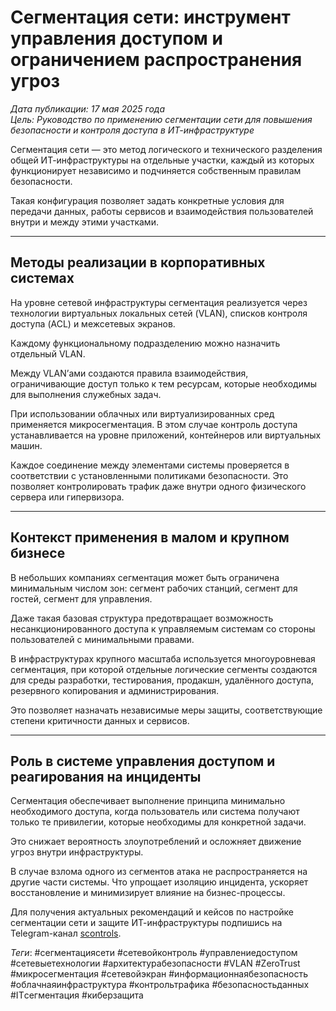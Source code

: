 # Сегментация сети: инструмент управления доступом и ограничением распространения угроз

*Дата публикации: 17 мая 2025 года*  
*Цель: Руководство по применению сегментации сети для повышения безопасности и контроля доступа в ИТ-инфраструктуре*

Сегментация сети — это метод логического и технического разделения общей ИТ-инфраструктуры на отдельные участки, каждый из которых функционирует независимо и подчиняется собственным правилам безопасности. 

Такая конфигурация позволяет задать конкретные условия для передачи данных, работы сервисов и взаимодействия пользователей внутри и между этими участками.

---

## Методы реализации в корпоративных системах

На уровне сетевой инфраструктуры сегментация реализуется через технологии виртуальных локальных сетей (VLAN), списков контроля доступа (ACL) и межсетевых экранов. 

Каждому функциональному подразделению можно назначить отдельный VLAN. 

Между VLAN’ами создаются правила взаимодействия, ограничивающие доступ только к тем ресурсам, которые необходимы для выполнения служебных задач.

При использовании облачных или виртуализированных сред применяется микросегментация. В этом случае контроль доступа устанавливается на уровне приложений, контейнеров или виртуальных машин. 

Каждое соединение между элементами системы проверяется в соответствии с установленными политиками безопасности. Это позволяет контролировать трафик даже внутри одного физического сервера или гипервизора.

---

## Контекст применения в малом и крупном бизнесе

В небольших компаниях сегментация может быть ограничена минимальным числом зон: сегмент рабочих станций, сегмент для гостей, сегмент для управления. 

Даже такая базовая структура предотвращает возможность несанкционированного доступа к управляемым системам со стороны пользователей с минимальными правами.

В инфраструктурах крупного масштаба используется многоуровневая сегментация, при которой отдельные логические сегменты создаются для среды разработки, тестирования, продакшн, удалённого доступа, резервного копирования и администрирования. 

Это позволяет назначать независимые меры защиты, соответствующие степени критичности данных и сервисов.

---

## Роль в системе управления доступом и реагирования на инциденты

Сегментация обеспечивает выполнение принципа минимально необходимого доступа, когда пользователь или система получают только те привилегии, которые необходимы для конкретной задачи. 

Это снижает вероятность злоупотреблений и осложняет движение угроз внутри инфраструктуры.

В случае взлома одного из сегментов атака не распространяется на другие части системы. Что упрощает изоляцию инцидента, ускоряет восстановление и минимизирует влияние на бизнес-процессы.

Для получения актуальных рекомендаций и кейсов по настройке сегментации сети и защите ИТ-инфраструктуры подпишись на Telegram-канал [scontrols](https://t.me/scontrols).

*Теги*: #сегментациясети #сетевойконтроль #управлениедоступом #сетевыетехнологии #архитектурабезопасности #VLAN #ZeroTrust #микросегментация #сетевойэкран #информационнаябезопасность #облачнаяинфраструктура #контрольтрафика #безопасностьданных #ITсегментация #киберзащита